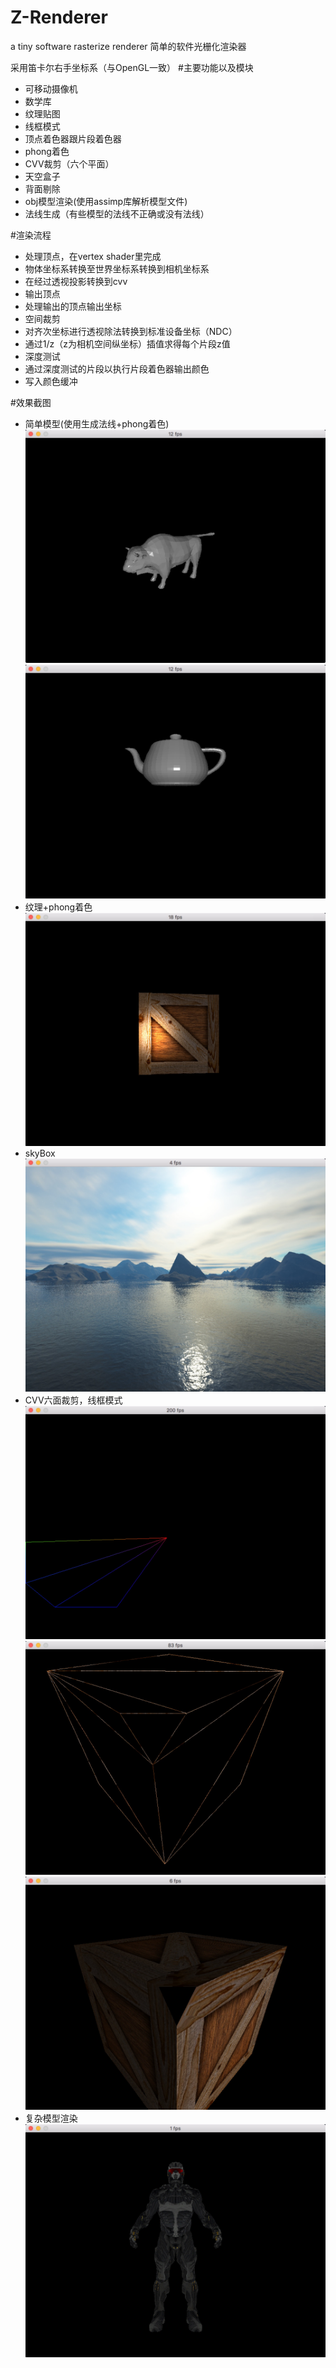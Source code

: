 # Z-Renderer
a tiny software rasterize renderer 
简单的软件光栅化渲染器

采用笛卡尔右手坐标系（与OpenGL一致）
#主要功能以及模块
* 可移动摄像机
* 数学库
* 纹理贴图
* 线框模式
* 顶点着色器跟片段着色器
* phong着色
* CVV裁剪（六个平面）
* 天空盒子
* 背面剔除
* obj模型渲染(使用assimp库解析模型文件)
* 法线生成（有些模型的法线不正确或没有法线）

#渲染流程
* 处理顶点，在vertex shader里完成
* 物体坐标系转换至世界坐标系转换到相机坐标系
* 在经过透视投影转换到cvv
* 输出顶点
* 处理输出的顶点输出坐标
* 空间裁剪
* 对齐次坐标进行透视除法转换到标准设备坐标（NDC）
* 通过1/z（z为相机空间纵坐标）插值求得每个片段z值
* 深度测试
* 通过深度测试的片段以执行片段着色器输出颜色
* 写入颜色缓冲

#效果截图 
 * 简单模型(使用生成法线+phong着色)
   ![](https://github.com/FaithZL/Z-Renderer/blob/master/Z-Renderer/res/pic/cow.jpg)
   ![](https://github.com/FaithZL/Z-Renderer/blob/master/Z-Renderer/res/pic/teapot.jpg)
 * 纹理+phong着色
   ![](https://github.com/FaithZL/Z-Renderer/blob/master/Z-Renderer/res/pic/phong.jpg)
 * skyBox
   ![](https://github.com/FaithZL/Z-Renderer/blob/master/Z-Renderer/res/pic/skyBoxDemo.jpg)   
 * CVV六面裁剪，线框模式
    ![](https://github.com/FaithZL/Z-Renderer/blob/master/Z-Renderer/res/pic/cvv3.jpeg)
    ![](https://github.com/FaithZL/Z-Renderer/blob/master/Z-Renderer/res/pic/cvv.jpeg)
    ![](https://github.com/FaithZL/Z-Renderer/blob/master/Z-Renderer/res/pic/cvvFill.jpeg)
 * 复杂模型渲染
   ![](https://github.com/FaithZL/Z-Renderer/blob/master/Z-Renderer/res/pic/model.jpg)

